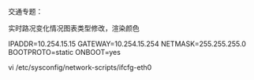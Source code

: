 交通专题：

实时路况变化情况图表类型修改，渲染颜色

IPADDR=10.254.15.15
GATEWAY=10.254.15.254
NETMASK=255.255.255.0
BOOTPROTO=static
ONBOOT=yes

vi /etc/sysconfig/network-scripts/ifcfg-eth0




